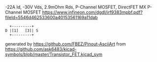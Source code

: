 -22A Id, -30V Vds, 2.9mOhm Rds, P-Channel MOSFET, DirectFET MX
P-Channel MOSFET
https://www.infineon.com/dgdl/irf9383mpbf.pdf?fileId=5546d462533600a40153561169a11dab


	  +---------+
	D |[1]   [3]| S
	  +---------+


generated by https://github.com/FBEZ/Pinout-AsciiArt from https://github.com/ask6483/kicad-symbols/blob/master/Transistor_FET.kicad_sym